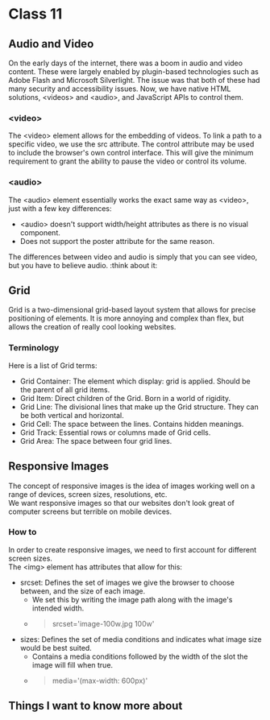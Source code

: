 # Class 11

## Audio and Video

On the early days of the internet, there was a boom in audio and video content. These were largely enabled by plugin-based technologies such as Adobe Flash and Microsoft Silverlight. The issue was that both of these had many security and accessibility issues. Now, we have native HTML solutions, \<videos> and \<audio>, and JavaScript APIs to control them.

### \<video>

The \<video> element allows for the embedding of videos. To link a path to a specific video, we use the src attribute. The control attribute may be used to include the browser's own control interface. This will give the minimum requirement to grant the ability to pause the video or control its volume.

### \<audio>

The \<audio> element essentially works the exact same way as \<video>, just with a few key differences:

- \<audio> doesn't support width/height attributes as there is no visual component.
- Does not support the poster attribute for the same reason.

The differences between video and audio is simply that you can see video, but you have to believe audio. :think about it:

## Grid

Grid is a two-dimensional grid-based layout system that allows for precise positioning of elements. It is more annoying and complex than flex, but allows the creation of really cool looking websites.

### Terminology

Here is a list of Grid terms:

- Grid Container: The element which display: grid is applied. Should be the parent of all grid items.
- Grid Item: Direct children of the Grid. Born in a world of rigidity.
- Grid Line: The divisional lines that make up the Grid structure. They can be both vertical and horizontal.
- Grid Cell: The space between the lines. Contains hidden meanings.
- Grid Track: Essential rows or columns made of Grid cells.
- Grid Area: The space between four grid lines.

## Responsive Images

The concept of responsive images is the idea of images working well on a range of devices, screen sizes, resolutions, etc.  
We want responsive images so that our websites don't look great of computer screens but terrible on mobile devices.

### How to

In order to create responsive images, we need to first account for different screen sizes.  
The \<img> element has attributes that allow for this:

- srcset: Defines the set of images we give the browser to choose between, and the size of each image.
  - We set this by writing the image path along with the image's intended width.
  - > srcset='image-100w.jpg 100w'
- sizes: Defines the set of media conditions and indicates what image size would be best suited.
  - Contains a media conditions followed by the width of the slot the image will fill when true.
  - > media='(max-width: 600px)'

## Things I want to know more about
